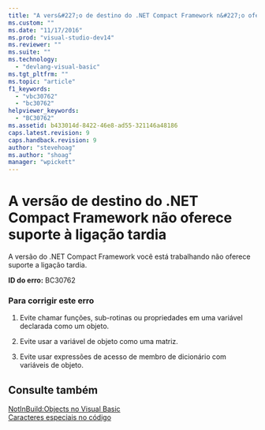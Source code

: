 ```yaml
---
title: "A vers&#227;o de destino do .NET Compact Framework n&#227;o oferece suporte &#224; liga&#231;&#227;o tardia | Microsoft Docs"
ms.custom: ""
ms.date: "11/17/2016"
ms.prod: "visual-studio-dev14"
ms.reviewer: ""
ms.suite: ""
ms.technology: 
  - "devlang-visual-basic"
ms.tgt_pltfrm: ""
ms.topic: "article"
f1_keywords: 
  - "vbc30762"
  - "bc30762"
helpviewer_keywords: 
  - "BC30762"
ms.assetid: b433014d-8422-46e8-ad55-321146a48186
caps.latest.revision: 9
caps.handback.revision: 9
author: "stevehoag"
ms.author: "shoag"
manager: "wpickett"
---
```

# A vers&#227;o de destino do .NET Compact Framework n&#227;o oferece suporte &#224; liga&#231;&#227;o tardia
A versão do .NET Compact Framework você está trabalhando não oferece suporte a ligação tardia.  
  
 **ID do erro:** BC30762  
  
### Para corrigir este erro  
  
1.  Evite chamar funções, sub\-rotinas ou propriedades em uma variável declarada como um objeto.  
  
2.  Evite usar a variável de objeto como uma matriz.  
  
3.  Evite usar expressões de acesso de membro de dicionário com variáveis de objeto.  
  
## Consulte também  
 [NotInBuild:Objects no Visual Basic](http://msdn.microsoft.com/pt-br/85bd757a-a19e-45e1-af89-d68765f5ee3c)   
 [Caracteres especiais no código](../../visual-basic/programming-guide/program-structure/special-characters-in-code.md)